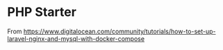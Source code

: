 # PHP Starter
From https://www.digitalocean.com/community/tutorials/how-to-set-up-laravel-nginx-and-mysql-with-docker-compose
